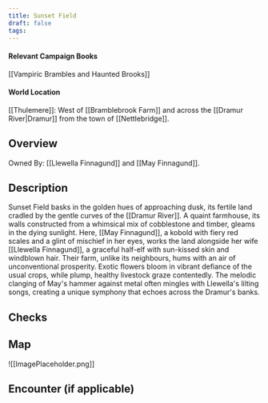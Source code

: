 ```yaml
---
title: Sunset Field
draft: false
tags:
---
```

#### Relevant Campaign Books
[[Vampiric Brambles and Haunted Brooks]]
#### World Location
[[Thulemere]]: West of [[Bramblebrook Farm]] and across the [[Dramur River|Dramur]] from the town of  [[Nettlebridge]]. 

## Overview
Owned By: [[Llewella Finnagund]] and [[May Finnagund]].
## Description
Sunset Field basks in the golden hues of approaching dusk, its fertile land cradled by the gentle curves of the [[Dramur River]]. A quaint farmhouse, its walls constructed from a whimsical mix of cobblestone and timber, gleams in the dying sunlight. Here, [[May Finnagund]], a kobold with fiery red scales and a glint of mischief in her eyes, works the land alongside her wife [[Llewella Finnagund]], a graceful half-elf with sun-kissed skin and windblown hair. Their farm, unlike its neighbours, hums with an air of unconventional prosperity. Exotic flowers bloom in vibrant defiance of the usual crops, while plump, healthy livestock graze contentedly. The melodic clanging of May's hammer against metal often mingles with Llewella's lilting songs, creating a unique symphony that echoes across the Dramur's banks.
## Checks

## Map
![[ImagePlaceholder.png]]

## Encounter (if applicable)

